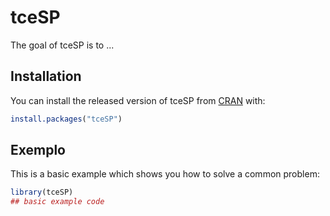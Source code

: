 
# tceSP

<!-- badges: start -->
<!-- badges: end -->

The goal of tceSP is to ...

## Installation

You can install the released version of tceSP from [CRAN](https://CRAN.R-project.org) with:

``` r
install.packages("tceSP")
```

## Exemplo

This is a basic example which shows you how to solve a common problem:

``` r
library(tceSP)
## basic example code
```

